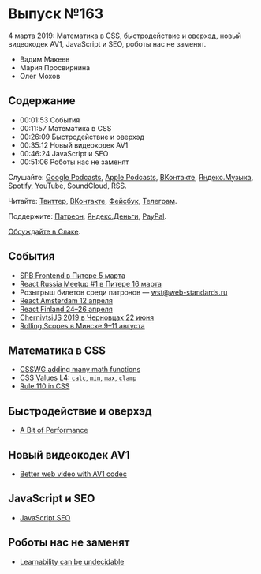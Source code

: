 # Выпуск №163

4 марта 2019: Математика в CSS, быстродействие и оверхэд, новый видеокодек AV1, JavaScript и SEO, роботы нас не заменят.

- Вадим Макеев
- Мария Просвирнина
- Олег Мохов

## Содержание

- 00:01:53 События
- 00:11:57 Математика в CSS
- 00:26:09 Быстродействие и оверхэд
- 00:35:12 Новый видеокодек AV1
- 00:46:24 JavaScript и SEO
- 00:51:06 Роботы нас не заменят

Слушайте: [Google Podcasts](https://podcasts.google.com/?feed=aHR0cHM6Ly93ZWItc3RhbmRhcmRzLnJ1L3BvZGNhc3QvZmVlZC8), [Apple Podcasts](https://itunes.apple.com/podcast/id1080500016), [ВКонтакте](https://vk.com/podcasts-32017543), [Яндекс.Музыка](https://music.yandex.ru/album/6245956), [Spotify](https://open.spotify.com/show/3rzAcADjpBpXt73L0epTjV), [YouTube](https://www.youtube.com/playlist?list=PLMBnwIwFEFHcwuevhsNXkFTcadeX5R1Go), [SoundCloud](https://soundcloud.com/web-standards), [RSS](https://web-standards.ru/podcast/feed/).

Читайте: [Твиттер](https://twitter.com/webstandards_ru), [ВКонтакте](https://vk.com/webstandards_ru), [Фейсбук](https://www.facebook.com/webstandardsru), [Телеграм](https://t.me/webstandards_ru).

Поддержите: [Патреон](https://www.patreon.com/webstandards_ru), [Яндекс.Деньги](https://money.yandex.ru/to/41001119329753), [PayPal](https://www.paypal.me/pepelsbey).

[Обсуждайте в Слаке](http://slack.web-standards.ru/).

## События

- [SPB Frontend в Питере 5 марта](https://spb-frontend-events.timepad.ru/event/908651)
- [React Russia Meetup #1 в Питере 16 марта](https://reactrussia.timepad.ru/event/894987/)
- Розыгрыш билетов среди патронов — wst@web-standards.ru
- [React Amsterdam 12 апреля](https://react.amsterdam/)
- [React Finland 24–26 апреля](https://react-finland.fi/)
- [ChernivtsiJS 2019 в Черновцах 22 июня](https://chernivtsi.js.org/)
- [Rolling Scopes в Минске 9–11 августа](https://rsconf.by/)

## Математика в CSS

- [CSSWG adding many math functions](https://twitter.com/bdc/status/1100921258839953408)
- [CSS Values L4: `calc`, `min`, `max`, `clamp`](https://www.w3.org/TR/css-values-4/#calc-notation)
- [Rule 110 in CSS](https://jsfiddle.net/Camilo/eQyBa/)

## Быстродействие и оверхэд

- [A Bit of Performance](https://kizu.ru/a-bit-of-performance/)

## Новый видеокодек AV1

- [Better web video with AV1 codec](https://evilmartians.com/chronicles/better-web-video-with-av1-codec)

## JavaScript и SEO

- [JavaScript SEO](https://www.youtube.com/playlist?list=PLKoqnv2vTMUPOalM1zuWDP9OQl851WMM9)

## Роботы нас не заменят

- [Learnability can be undecidable](https://www.nature.com/articles/s42256-018-0002-3)
